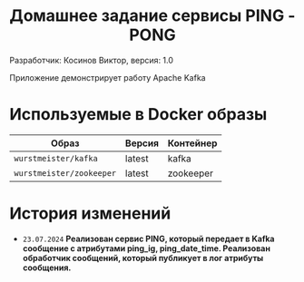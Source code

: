 <h1 align="center">Домашнее задание сервисы PING - PONG</h1>
Разработчик: Косинов Виктор, версия: 1.0

Приложение демонстрирует работу Apache Kafka

# Используемые в Docker образы 

| Образ                    | Версия | Контейнер |
|--------------------------|--------|-----------|
| `wurstmeister/kafka`     | latest | kafka     |
| `wurstmeister/zookeeper` | latest | zookeeper |

# История изменений

- `23.07.2024` **Реализован сервис PING, который передает в Kafka сообщение с атрибутами ping_ig, ping_date_time. 
                 Реализован обработчик сообщений, который публикует в лог атрибуты сообщения.**

